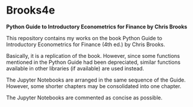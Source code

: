 # Brooks4e

**Python Guide to Introductory Econometrics for Finance by Chris Brooks**

This repository contains my works on the book Python Guide to Introductory Econometrics for Finance (4th ed.) by Chris Brooks.

Basically, it is a replication of the book. However, since some functions mentioned in the Python Guide had been depreciated, similar functions available in other libraries (if available) are used instead.

The Jupyter Notebooks are arranged in the same sequence of the Guide. However, some shorter chapters may be consolidated into one chapter.

The Jupyter Notebooks are commented as concise as possible.

